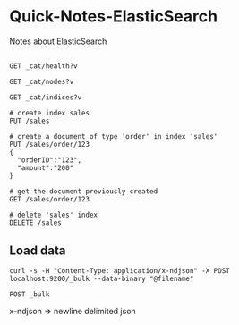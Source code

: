 # Quick-Notes-ElasticSearch

Notes about ElasticSearch

##

```
GET _cat/health?v

GET _cat/nodes?v

GET _cat/indices?v
```

```
# create index sales
PUT /sales

# create a document of type 'order' in index 'sales'
PUT /sales/order/123
{
  "orderID":"123",
  "amount":"200"
}

# get the document previously created
GET /sales/order/123

# delete 'sales' index 
DELETE /sales
```

## Load data

```shell
curl -s -H "Content-Type: application/x-ndjson" -X POST localhost:9200/_bulk --data-binary "@filename"

POST _bulk
```
x-ndjson => newline delimited json
